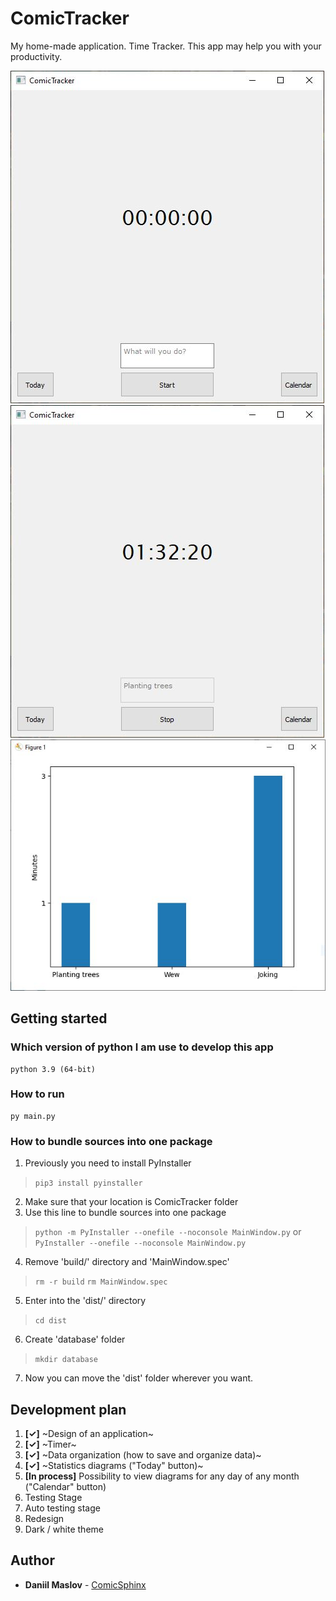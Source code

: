# ComicTracker
My home-made application. Time Tracker. This app may help you with your productivity.

![Image alt](https://github.com/ComicSphinx/ComicTracker/blob/main/images/intro.JPG)
![Image alt](https://github.com/ComicSphinx/ComicTracker/blob/main/images/second_step.JPG)
![Image alt](https://github.com/ComicSphinx/ComicTracker/blob/main/images/plot.JPG)

## Getting started

### Which version of python I am use to develop this app
    python 3.9 (64-bit)

### How to run
    py main.py
    
### How to bundle sources into one package
1. Previously you need to install PyInstaller
>`pip3 install pyinstaller`
2. Make sure that your location is ComicTracker folder
3. Use this line to bundle sources into one package
>`python -m PyInstaller --onefile --noconsole MainWindow.py`
or
`PyInstaller --onefile --noconsole MainWindow.py`
4. Remove 'build/' directory and 'MainWindow.spec'
>`rm -r build`
> `rm MainWindow.spec`
5. Enter into the 'dist/' directory
>`cd dist`
6. Create 'database' folder
>`mkdir database`
7. Now you can move the 'dist' folder wherever you want.

    

## Development plan
1. <b>[✓]</b> ~Design of an application~
2. <b>[✓]</b> ~Timer~
3. <b>[✓]</b> ~Data organization (how to save and organize data)~
4. <b>[✓]</b> ~Statistics diagrams ("Today" button)~
5. <b>[In process]</b> Possibility to view diagrams for any day of any month ("Calendar" button)
6. Testing Stage
7. Auto testing stage
7. Redesign
8. Dark / white theme

## Author
  - **Daniil Maslov** -
    [ComicSphinx](https://github.com/ComicSphinx)
